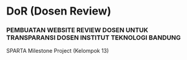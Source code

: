 # DoR (Dosen Review)
### PEMBUATAN WEBSITE REVIEW DOSEN UNTUK TRANSPARANSI DOSEN INSTITUT TEKNOLOGI BANDUNG

SPARTA Milestone Project (Kelompok 13)
